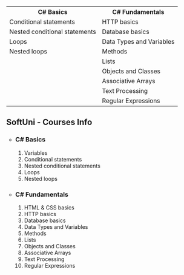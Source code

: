 <table>
  <tr>
    <th>C# Basics</th>
    <th>C# Fundamentals</th>
  </tr>
  <tr>
    <td>Conditional statements</td>
    <td>HTTP basics</td>
  </tr>
  <tr>
    <td>Nested conditional statements</td>
    <td>Database basics</td>
  </tr>
  <tr>
    <td>Loops</td>
    <td>Data Types and Variables</td>
  </tr>
  <tr>
    <td>Nested loops</td>
    <td>Methods</td>
  </tr>
  <tr>
    <td></td>
    <td>Lists</td>
  </tr>
  <tr>
    <td></td>
    <td>Objects and Classes</td>
  </tr>
  <tr>
    <td></td>
    <td>Associative Arrays</td>
  </tr>
  <tr>
    <td></td>
    <td>Text Processing</td>
  </tr>
  <tr>
    <td></td>
    <td>Regular Expressions</td>
  </tr>
</table>

<h2>SoftUni - Courses Info</h2>
<ul type="circle">
  <li>
    <h3>C# Basics</h3>
    <ol type="1">
      <li>Variables</li>
      <li>Conditional statements</li>
      <li>Nested conditional statements</li>
      <li>Loops</li>
      <li>Nested loops</li>
    </ol>
  </li>
  <li>
    <h3>C# Fundamentals</h3>
    <ol type="1">
      <li>HTML & CSS basics</li>
      <li>HTTP basics</li>
      <li>Database basics</li>
      <li>Data Types and Variables</li>
      <li>Methods</li>
      <li>Lists</li>
      <li>Objects and Classes</li>
      <li>Associative Arrays</li>
      <li>Text Processing</li>
      <li>Regular Expressions</li>
    </ol>
  </li>
</ul>
